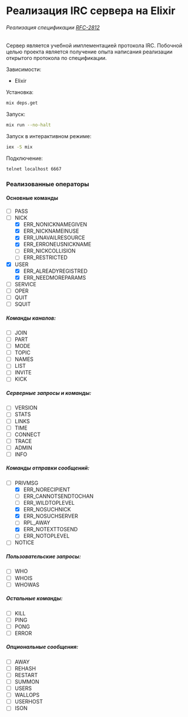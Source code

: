 # Реализация IRC сервера на Elixir

###### Реализация спецификации [RFC-2812](https://tools.ietf.org/html/rfc2812)  

Сервер является учебной имплементацией протокола IRC. Побочной целью проекта является получение опыта написания реализации открытого протокола по спецификации.

Зависимости:
* Elixir

Установка:

```bash
mix deps.get
```

Запуск: 
```bash 
mix run --no-halt
```

Запуск в интерактивном режиме:
```bash 
iex -S mix
```


Подключение:
```bash
telnet localhost 6667
```

### Реализованные операторы

#### Основные команды
- [ ] PASS
- [ ] NICK
	- [X] ERR_NONICKNAMEGIVEN
	- [X] ERR_NICKNAMEINUSE
	- [X] ERR_UNAVAILRESOURCE
	- [X] ERR_ERRONEUSNICKNAME
	- [ ] ERR_NICKCOLLISION
	- [ ] ERR_RESTRICTED
- [X] USER
	- [X] ERR_ALREADYREGISTRED
	- [X] ERR_NEEDMOREPARAMS
- [ ] SERVICE
- [ ] OPER
- [ ] QUIT
- [ ] SQUIT

##### Команды каналов:

- [ ] JOIN
- [ ] PART
- [ ] MODE
- [ ] TOPIC
- [ ] NAMES
- [ ] LIST
- [ ] INVITE
- [ ] KICK

##### Серверные запросы и команды:

- [ ] VERSION
- [ ] STATS
- [ ] LINKS
- [ ] TIME
- [ ] CONNECT
- [ ] TRACE
- [ ] ADMIN
- [ ] INFO

##### Команды отправки сообщений:

- [ ] PRIVMSG
  - [X] ERR_NORECIPIENT
  - [ ] ERR_CANNOTSENDTOCHAN
  - [ ] ERR_WILDTOPLEVEL
  - [X] ERR_NOSUCHNICK
  - [X] ERR_NOSUCHSERVER
  - [ ] RPL_AWAY
  - [X] ERR_NOTEXTTOSEND
  - [ ] ERR_NOTOPLEVEL
- [ ] NOTICE

##### Пользовательские запросы:

- [ ] WHO
- [ ] WHOIS
- [ ] WHOWAS

##### Остальные команды:

- [ ] KILL
- [ ] PING
- [ ] PONG
- [ ] ERROR

##### Опциональные сообщения:

- [ ] AWAY
- [ ] REHASH
- [ ] RESTART
- [ ] SUMMON
- [ ] USERS
- [ ] WALLOPS
- [ ] USERHOST
- [ ] ISON
